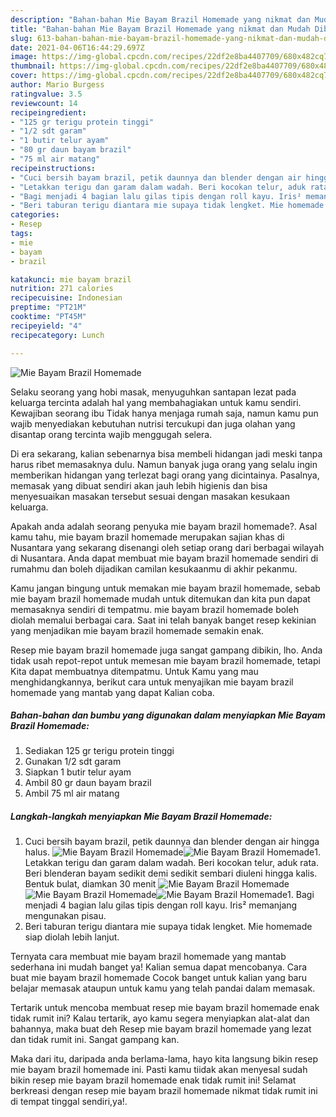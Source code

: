 ```yaml
---
description: "Bahan-bahan Mie Bayam Brazil Homemade yang nikmat dan Mudah Dibuat"
title: "Bahan-bahan Mie Bayam Brazil Homemade yang nikmat dan Mudah Dibuat"
slug: 613-bahan-bahan-mie-bayam-brazil-homemade-yang-nikmat-dan-mudah-dibuat
date: 2021-04-06T16:44:29.697Z
image: https://img-global.cpcdn.com/recipes/22df2e8ba4407709/680x482cq70/mie-bayam-brazil-homemade-foto-resep-utama.jpg
thumbnail: https://img-global.cpcdn.com/recipes/22df2e8ba4407709/680x482cq70/mie-bayam-brazil-homemade-foto-resep-utama.jpg
cover: https://img-global.cpcdn.com/recipes/22df2e8ba4407709/680x482cq70/mie-bayam-brazil-homemade-foto-resep-utama.jpg
author: Mario Burgess
ratingvalue: 3.5
reviewcount: 14
recipeingredient:
- "125 gr terigu protein tinggi"
- "1/2 sdt garam"
- "1 butir telur ayam"
- "80 gr daun bayam brazil"
- "75 ml air matang"
recipeinstructions:
- "Cuci bersih bayam brazil, petik daunnya dan blender dengan air hingga halus."
- "Letakkan terigu dan garam dalam wadah. Beri kocokan telur, aduk rata. Beri blenderan bayam sedikit demi sedikit sembari diuleni hingga kalis. Bentuk bulat, diamkan 30 menit"
- "Bagi menjadi 4 bagian lalu gilas tipis dengan roll kayu. Iris² memanjang mengunakan pisau."
- "Beri taburan terigu diantara mie supaya tidak lengket. Mie homemade siap diolah lebih lanjut."
categories:
- Resep
tags:
- mie
- bayam
- brazil

katakunci: mie bayam brazil 
nutrition: 271 calories
recipecuisine: Indonesian
preptime: "PT21M"
cooktime: "PT45M"
recipeyield: "4"
recipecategory: Lunch

---
```



![Mie Bayam Brazil Homemade](https://img-global.cpcdn.com/recipes/22df2e8ba4407709/680x482cq70/mie-bayam-brazil-homemade-foto-resep-utama.jpg)

Selaku seorang yang hobi masak, menyuguhkan santapan lezat pada keluarga tercinta adalah hal yang membahagiakan untuk kamu sendiri. Kewajiban seorang ibu Tidak hanya menjaga rumah saja, namun kamu pun wajib menyediakan kebutuhan nutrisi tercukupi dan juga olahan yang disantap orang tercinta wajib menggugah selera.

Di era  sekarang, kalian sebenarnya bisa membeli hidangan jadi meski tanpa harus ribet memasaknya dulu. Namun banyak juga orang yang selalu ingin memberikan hidangan yang terlezat bagi orang yang dicintainya. Pasalnya, memasak yang dibuat sendiri akan jauh lebih higienis dan bisa menyesuaikan masakan tersebut sesuai dengan masakan kesukaan keluarga. 



Apakah anda adalah seorang penyuka mie bayam brazil homemade?. Asal kamu tahu, mie bayam brazil homemade merupakan sajian khas di Nusantara yang sekarang disenangi oleh setiap orang dari berbagai wilayah di Nusantara. Anda dapat membuat mie bayam brazil homemade sendiri di rumahmu dan boleh dijadikan camilan kesukaanmu di akhir pekanmu.

Kamu jangan bingung untuk memakan mie bayam brazil homemade, sebab mie bayam brazil homemade mudah untuk ditemukan dan kita pun dapat memasaknya sendiri di tempatmu. mie bayam brazil homemade boleh diolah memalui berbagai cara. Saat ini telah banyak banget resep kekinian yang menjadikan mie bayam brazil homemade semakin enak.

Resep mie bayam brazil homemade juga sangat gampang dibikin, lho. Anda tidak usah repot-repot untuk memesan mie bayam brazil homemade, tetapi Kita dapat membuatnya ditempatmu. Untuk Kamu yang mau menghidangkannya, berikut cara untuk menyajikan mie bayam brazil homemade yang mantab yang dapat Kalian coba.

<!--inarticleads1-->

##### Bahan-bahan dan bumbu yang digunakan dalam menyiapkan Mie Bayam Brazil Homemade:

1. Sediakan 125 gr terigu protein tinggi
1. Gunakan 1/2 sdt garam
1. Siapkan 1 butir telur ayam
1. Ambil 80 gr daun bayam brazil
1. Ambil 75 ml air matang




<!--inarticleads2-->

##### Langkah-langkah menyiapkan Mie Bayam Brazil Homemade:

1. Cuci bersih bayam brazil, petik daunnya dan blender dengan air hingga halus.
<img src="https://img-global.cpcdn.com/steps/93187ea4977ac268/160x128cq70/mie-bayam-brazil-homemade-langkah-memasak-1-foto.jpg" alt="Mie Bayam Brazil Homemade"><img src="https://img-global.cpcdn.com/steps/01826df3bdfa9c7b/160x128cq70/mie-bayam-brazil-homemade-langkah-memasak-1-foto.jpg" alt="Mie Bayam Brazil Homemade">1. Letakkan terigu dan garam dalam wadah. Beri kocokan telur, aduk rata. Beri blenderan bayam sedikit demi sedikit sembari diuleni hingga kalis. Bentuk bulat, diamkan 30 menit
<img src="https://img-global.cpcdn.com/steps/f5c973f4b64a5947/160x128cq70/mie-bayam-brazil-homemade-langkah-memasak-2-foto.jpg" alt="Mie Bayam Brazil Homemade"><img src="https://img-global.cpcdn.com/steps/9f047dc6f9dab7bc/160x128cq70/mie-bayam-brazil-homemade-langkah-memasak-2-foto.jpg" alt="Mie Bayam Brazil Homemade"><img src="https://img-global.cpcdn.com/steps/b8bf6fdadf05d6bc/160x128cq70/mie-bayam-brazil-homemade-langkah-memasak-2-foto.jpg" alt="Mie Bayam Brazil Homemade">1. Bagi menjadi 4 bagian lalu gilas tipis dengan roll kayu. Iris² memanjang mengunakan pisau.
1. Beri taburan terigu diantara mie supaya tidak lengket. Mie homemade siap diolah lebih lanjut.




Ternyata cara membuat mie bayam brazil homemade yang mantab sederhana ini mudah banget ya! Kalian semua dapat mencobanya. Cara buat mie bayam brazil homemade Cocok banget untuk kalian yang baru belajar memasak ataupun untuk kamu yang telah pandai dalam memasak.

Tertarik untuk mencoba membuat resep mie bayam brazil homemade enak tidak rumit ini? Kalau tertarik, ayo kamu segera menyiapkan alat-alat dan bahannya, maka buat deh Resep mie bayam brazil homemade yang lezat dan tidak rumit ini. Sangat gampang kan. 

Maka dari itu, daripada anda berlama-lama, hayo kita langsung bikin resep mie bayam brazil homemade ini. Pasti kamu tiidak akan menyesal sudah bikin resep mie bayam brazil homemade enak tidak rumit ini! Selamat berkreasi dengan resep mie bayam brazil homemade nikmat tidak rumit ini di tempat tinggal sendiri,ya!.

